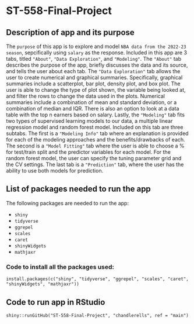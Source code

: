 # ST-558-Final-Project

## Description of app and its purpose

The `purpose` of this app is to explore and model `NBA data from the 2022-23 season`, sepcifically using `salary` as the response. Included in this app are 3 tabs, titled `"About"`, `"Data Exploration"`, and `"Modeling"`. The `"About"` tab describes the purpose of the app, briefly discusses the data and its source, and tells the user about each tab. The `"Data Exploration"` tab allows the user to create numerical and graphical summaries. Specifically, graphical summaries include a scatterplot, bar plot, density plot, and box plot. The user is able to change the type of plot shown, the variable being looked at, and filter the rows to change the data used in the plots. Numerical summaries include a combination of mean and standard deviation, or a combination of median and IQR. There is also an option to look at a data table with the top n earners based on salary. Lastly, the `"Modeling"` tab fits two types of supervised learning models to our data, a multiple linear regression model and random forest model. Included on this tab are three subtabs. The first is a `"Modeling Info"` tab where an explanation is provided for each of the modeling approaches and the benefits/drawbacks of each. The second is a `"Model Fitting"` tab where the user is able to choose a % for test/train split and the predictor variables for each model. For the random forest model, the user can specify the tuning parameter grid and the CV settings. The last tab is a `"Prediction"` tab, where the user has the ability to use both models for prediction.

## List of packages needed to run the app

The following packages are needed to run the app:  

* `shiny`
* `tidyverse`
* `ggrepel`
* `scales`
* `caret`
* `shinyWidgets`
* `mathjaxr`

### Code to install all the packages used:

`install.packages(c("shiny", "tidyverse", "ggrepel", "scales", "caret", "shinyWidgets", "mathjaxr"))`

## Code to run app in RStudio

`shiny::runGitHub("ST-558-Final-Project", "chandlerells", ref = "main")`
